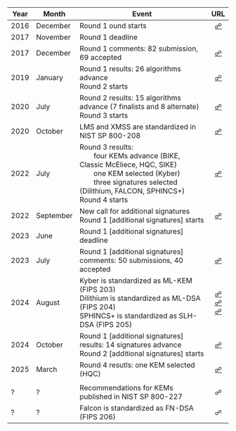 | Year  | Month     | Event                                                                                             | URL   |
| --    | --        | --                                                                                                | :--:    |
| 2016  | December  | Round 1 ound starts                                                                               | [☍](https://csrc.nist.gov/news/2016/public-key-post-quantum-cryptographic-algorithms)    |    |
| 2017  | November  | Round 1 deadline                                                                                  |     | 
| 2017  | December  | Round 1 comments: 82 submission, 69 accepted                                                      | [☍](https://csrc.nist.gov/Projects/post-quantum-cryptography/post-quantum-cryptography-standardization/round-1-submissions)    |
| 2019  | January   | Round 1 results: 26 algorithms advance <br> Round 2 starts                                        | [☍](https://csrc.nist.gov/news/2019/pqc-standardization-process-2nd-round-candidates)    |
| 2020  | July      | Round 2 results: 15 algorithms advance (7 finalists and 8 alternate) <br> Round 3 starts          | [☍](https://csrc.nist.gov/News/2020/pqc-third-round-candidate-announcement)    |
| 2020  | October   | LMS and XMSS are standardized in NIST SP 800-208                                                  | [☍](https://csrc.nist.gov/pubs/sp/800/208/final)    |
| 2022  | July      | Round 3 results: <br>  four KEMs advance (BIKE, Classic McEliece, HQC, SIKE) <br>  one KEM selected (Kyber) <br>  three signatures selected (Dilithium, FALCON, SPHINCS+) <br> Round 4 starts                                                                                                | [☍](https://csrc.nist.gov/News/2022/pqc-candidates-to-be-standardized-and-round-4)    |
| 2022  | September | New call for additional signatures <br> Round 1 [additional signatures] starts                                                               | [☍](https://csrc.nist.gov/News/2022/request-additional-pqc-digital-signature-schemes)    |
| 2023  | June      | Round 1 [additional signatures] deadline                                                       |     |
| 2023  | July      | Round 1 [additional signatures] comments: 50 submissions, 40 accepted                            | [☍](https://csrc.nist.gov/News/2023/additional-pqc-digital-signature-candidates)    |
| 2024  | August    | Kyber is standardized as ML-KEM (FIPS 203) <br> Dilithium is standardized as ML-DSA (FIPS 204) <br> SPHINCS+ is standardized as SLH-DSA (FIPS 205)                                                                                                 | [☍](https://csrc.nist.gov/pubs/fips/203/final) <br> [☍](https://csrc.nist.gov/pubs/fips/204/final) <br> [☍](https://csrc.nist.gov/pubs/fips/205/final)    |
| 2024  | October   | Round 1 [additional signatures] results: 14 signatures advance <br> Round 2 [additional signatures] starts                                                                                                 | [☍](https://csrc.nist.gov/news/2024/pqc-digital-signature-second-round-announcement)    |
| 2025  | March     | Round 4 resutls: one KEM selected (HQC)                                                           | [☍](https://csrc.nist.gov/pubs/ir/8545/final)    |
|       |           |                                                                                                   |     |
| ?     | ?         | Recommendations for KEMs published in NIST SP 800-227                                             | ☍    |
| ?     | ?         | Falcon is standardized as FN-DSA (FIPS 206)                                                       | ☍    |


